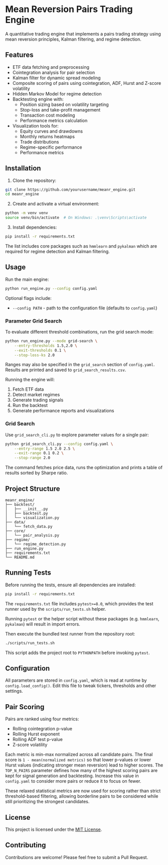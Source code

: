 # Mean Reversion Pairs Trading Engine

A quantitative trading engine that implements a pairs trading strategy using mean reversion principles, Kalman filtering, and regime detection.

## Features

- ETF data fetching and preprocessing
- Cointegration analysis for pair selection
- Kalman filter for dynamic spread modeling
- Composite scoring of pairs using cointegration, ADF, Hurst and Z-score volatility
- Hidden Markov Model for regime detection
- Backtesting engine with:
  - Position sizing based on volatility targeting
  - Stop-loss and take-profit management
  - Transaction cost modeling
  - Performance metrics calculation
- Visualization tools for:
  - Equity curves and drawdowns
  - Monthly returns heatmaps
  - Trade distributions
  - Regime-specific performance
  - Performance metrics

## Installation

1. Clone the repository:
```bash
git clone https://github.com/yourusername/meanr_engine.git
cd meanr_engine
```

2. Create and activate a virtual environment:
```bash
python -m venv venv
source venv/bin/activate  # On Windows: .\venv\Scripts\activate
```

3. Install dependencies:
```bash
pip install -r requirements.txt
```

The list includes core packages such as `hmmlearn` and `pykalman` which are
required for regime detection and Kalman filtering.

## Usage

Run the main engine:
```bash
python run_engine.py --config config.yaml
```

Optional flags include:

- `--config PATH` - path to the configuration file (defaults to `config.yaml`)

### Parameter Grid Search

To evaluate different threshold combinations, run the grid search mode:

```bash
python run_engine.py --mode grid-search \
    --entry-thresholds 1.5,2.0 \
    --exit-thresholds 0.1 \
    --stop-loss-ks 2.0
```

Ranges may also be specified in the `grid_search` section of `config.yaml`.
Results are printed and saved to `grid_search_results.csv`.

Running the engine will:
1. Fetch ETF data
2. Detect market regimes
3. Generate trading signals
4. Run the backtest
5. Generate performance reports and visualizations

### Grid Search

Use `grid_search_cli.py` to explore parameter values for a single pair:

```bash
python grid_search_cli.py --config config.yaml \
    --entry-range 1.5 2.0 2.5 \
    --exit-range 0.1 0.2 \
    --stop-range 2.0
```

The command fetches price data, runs the optimization and prints a table of
results sorted by Sharpe ratio.

## Project Structure

```
meanr_engine/
├── backtest/
│   ├── __init__.py
│   ├── backtest.py
│   └── visualization.py
├── data/
│   └── fetch_data.py
├── core/
│   └── pair_analysis.py
├── regime/
│   └── regime_detection.py
├── run_engine.py
├── requirements.txt
└── README.md
```

## Running Tests

Before running the tests, ensure all dependencies are installed:

```bash
pip install -r requirements.txt
```

The `requirements.txt` file includes `pytest>=8.0`, which provides the test
runner used by the `scripts/run_tests.sh` helper.

Running `pytest` or the helper script without these packages (e.g. `hmmlearn`,
`pykalman`) will result in import errors.

Then execute the bundled test runner from the repository root:

```bash
./scripts/run_tests.sh
```

This script adds the project root to `PYTHONPATH` before invoking `pytest`.

## Configuration

All parameters are stored in `config.yaml`, which is read at runtime by
`config.load_config()`. Edit this file to tweak tickers, thresholds and other
settings.


## Pair Scoring

Pairs are ranked using four metrics:

- Rolling cointegration p-value
- Rolling Hurst exponent
- Rolling ADF test p-value
- Z-score volatility

Each metric is min-max normalized across all candidate pairs. The final score is
`1 - mean(normalized metrics)` so that lower p-values or lower Hurst values
(indicating stronger mean reversion) lead to higher scores. The `TOP_N_PAIRS`
parameter defines how many of the highest scoring pairs are kept for signal
generation and backtesting. Increase this value in `config.yaml` to consider
more pairs or reduce it to focus on fewer.

These relaxed statistical metrics are now used for scoring rather than strict
threshold-based filtering, allowing borderline pairs to be considered while
still prioritizing the strongest candidates.

## License

This project is licensed under the [MIT License](LICENSE).

## Contributing

Contributions are welcome! Please feel free to submit a Pull Request. 
